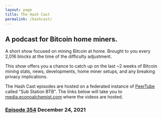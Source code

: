 ```yaml
---
layout: page
title: The Hash Cast
permalink: /hashcast/
---
```


## A podcast for Bitcoin home miners.
A short show focused on mining Bitcoin at home. Brought to you every 2,016 blocks at the time of the difficulty adjustment.

This show offers you a chance to catch up on the last ~2 weeks of Bitcoin mining stats, news, developments, home miner setups, and any breaking privacy implications. 

The Hash Cast episodes are hosted on a federated instance of [PeerTube](https://peertube.stream/) called "Sub Station BTB". The links below will take you to [media.econoalchemist.com](https://media.econoalchemist.com/) where the videos are hosted. 

### [Episode 354](https://media.econoalchemist.com/w/tbbVoG4jxEa4GjbSqNMEBz) December 24, 2021 
